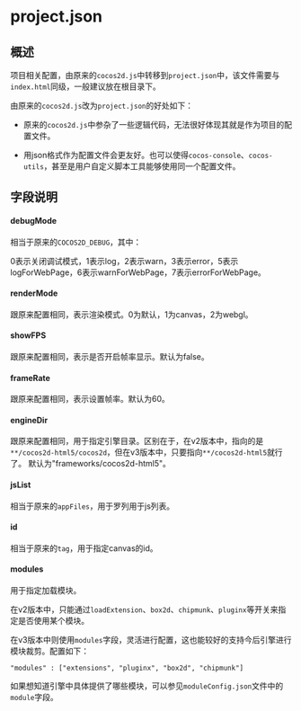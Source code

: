 # project.json

## 概述

项目相关配置，由原来的`cocos2d.js`中转移到`project.json`中，该文件需要与`index.html`同级，一般建议放在根目录下。

由原来的`cocos2d.js`改为`project.json`的好处如下：

* 原来的`cocos2d.js`中参杂了一些逻辑代码，无法很好体现其就是作为项目的配置文件。

* 用json格式作为配置文件会更友好。也可以使得`cocos-console`、`cocos-utils`，甚至是用户自定义脚本工具能够使用同一个配置文件。

## 字段说明

#### debugMode

相当于原来的`COCOS2D_DEBUG`，其中：

0表示关闭调试模式，1表示log，2表示warn，3表示error，5表示logForWebPage，6表示warnForWebPage，7表示errorForWebPage。

#### renderMode

跟原来配置相同，表示渲染模式。0为默认，1为canvas，2为webgl。

#### showFPS

跟原来配置相同，表示是否开启帧率显示。默认为false。

#### frameRate

跟原来配置相同，表示设置帧率。默认为60。

#### engineDir

跟原来配置相同，用于指定引擎目录。区别在于，在v2版本中，指向的是`**/cocos2d-html5/cocos2d`，但在v3版本中，只要指向`**/cocos2d-html5`就行了。
默认为"frameworks/cocos2d-html5"。

#### jsList

相当于原来的`appFiles`，用于罗列用于js列表。

#### id

相当于原来的`tag`，用于指定canvas的id。

#### modules

用于指定加载模块。

在v2版本中，只能通过`loadExtension`、`box2d`、`chipmunk`、`pluginx`等开关来指定是否使用某个模块。

在v3版本中则使用`modules`字段，灵活进行配置，这也能较好的支持今后引擎进行模块裁剪。配置如下：

```
"modules" : ["extensions", "pluginx", "box2d", "chipmunk"]
```

如果想知道引擎中具体提供了哪些模块，可以参见`moduleConfig.json`文件中的`module`字段。
